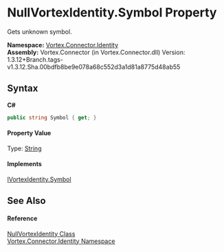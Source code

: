 # NullVortexIdentity.Symbol Property 
 

Gets unknown symbol.

**Namespace:**&nbsp;<a href="N_Vortex_Connector_Identity.md">Vortex.Connector.Identity</a><br />**Assembly:**&nbsp;Vortex.Connector (in Vortex.Connector.dll) Version: 1.3.12+Branch.tags-v1.3.12.Sha.00bdfb8be9e078a68c552d3a1d81a8775d48ab55

## Syntax

**C#**<br />
``` C#
public string Symbol { get; }
```


#### Property Value
Type: <a href="https://docs.microsoft.com/dotnet/api/system.string" target="_blank">String</a>

#### Implements
<a href="P_Vortex_Connector_Identity_IVortexIdentity_Symbol.md">IVortexIdentity.Symbol</a><br />

## See Also


#### Reference
<a href="T_Vortex_Connector_Identity_NullVortexIdentity.md">NullVortexIdentity Class</a><br /><a href="N_Vortex_Connector_Identity.md">Vortex.Connector.Identity Namespace</a><br />
